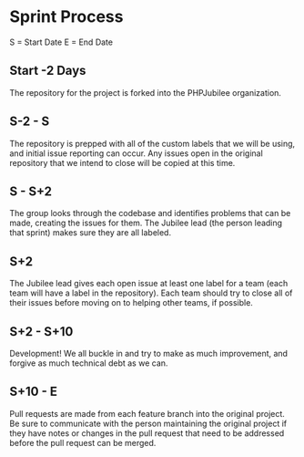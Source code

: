 # Sprint Process

S = Start Date
E = End Date

## Start -2 Days

The repository for the project is forked into the PHPJubilee organization.

## S-2 - S

The repository is prepped with all of the custom labels that we will be using, and initial issue reporting can occur. Any issues open in the original repository that we intend to close will be copied at this time.

## S - S+2

The group looks through the codebase and identifies problems that can be made, creating the issues for them. The Jubilee lead (the person leading that sprint) makes sure they are all labeled.

## S+2

The Jubilee lead gives each open issue at least one label for a team (each team will have a label in the repository). Each team should try to close all of their issues before moving on to helping other teams, if possible.

## S+2 - S+10

Development! We all buckle in and try to make as much improvement, and forgive as much technical debt as we can.

## S+10 - E

Pull requests are made from each feature branch into the original project. Be sure to communicate with the person maintaining the original project if they have notes or changes in the pull request that need to be addressed before the pull request can be merged.
